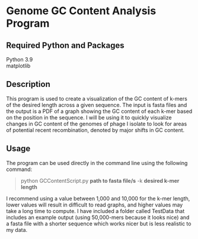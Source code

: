 # **Genome GC Content Analysis Program**

## Required Python and Packages
Python 3.9\
matplotlib

## Description
This program is used to create a visualization of the GC content of k-mers of the desired length across a given sequence.
The input is fasta files and the output is a PDF of a graph showing the GC content of each k-mer based on the position in the sequence.
I will be using it to quickly visualize changes in GC content of the genomes of phage I isolate to look for areas of potential recent recombination, denoted by major shifts in GC content.

## Usage
The program can be used directly in the command line using the following command:
> python GCContentScript.py **path to fasta file/s** -k **desired k-mer length**

I recommend using a value between 1,000 and 10,000 for the k-mer length, lower values will result in difficult to read graphs, and higher values may take a long time to compute.
I have included a folder called TestData that includes an example output (using 50,000-mers because it looks nice) and a fasta file with a shorter sequence which works nicer but is less realistic to my data.
